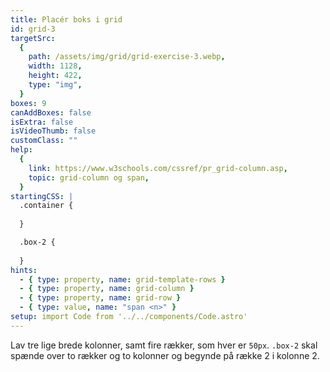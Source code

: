 ```yaml
---
title: Placér boks i grid
id: grid-3
targetSrc:
  {
    path: /assets/img/grid/grid-exercise-3.webp,
    width: 1128,
    height: 422,
    type: "img",
  }
boxes: 9
canAddBoxes: false
isExtra: false
isVideoThumb: false
customClass: ""
help:
  {
    link: https://www.w3schools.com/cssref/pr_grid-column.asp,
    topic: grid-column og span,
  }
startingCSS: |
  .container {
    
  }

  .box-2 {
    
  }
hints:
  - { type: property, name: grid-template-rows }
  - { type: property, name: grid-column }
  - { type: property, name: grid-row }
  - { type: value, name: "span <n>" }
setup: import Code from '../../components/Code.astro'
---
```


Lav tre lige brede kolonner, samt fire rækker, som hver er <Code>50px</Code>. <Code type="selector">.box-2</Code> skal spænde over to rækker og to kolonner og begynde på række 2 i kolonne 2.
